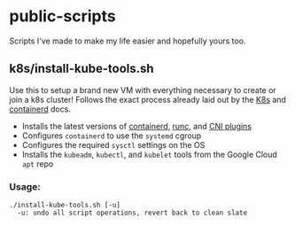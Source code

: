 # public-scripts
Scripts I've made to make my life easier and hopefully yours too.

## k8s/install-kube-tools.sh
Use this to setup a brand new VM with everything necessary to create or join a k8s cluster! Follows the exact process already laid out by the [K8s](https://kubernetes.io/docs/setup/production-environment/tools/kubeadm/install-kubeadm/) and [containerd](https://github.com/containerd/containerd/blob/main/docs/getting-started.md) docs.
- Installs the latest versions of [containerd](https://github.com/containerd/containerd/releases/latest), [runc](https://github.com/opencontainers/runc/releases/latest), and [CNI plugins](https://github.com/containernetworking/plugins/releases/latest)
- Configures `containerd` to use the `systemd` cgroup
- Configures the required `sysctl` settings on the OS
- Installs the `kubeadm`, `kubectl`, and `kubelet` tools from the Google Cloud `apt` repo

### Usage:
```
./install-kube-tools.sh [-u]
  -u: undo all script operations, revert back to clean slate
```
